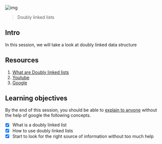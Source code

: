 ![img](https://assets.imaginablefutures.com/media/images/ALX_Logo.max-200x150.png)
> Doubly linked lists

## Intro 
In this session, we will take a look at doubly linked data structure 

## Resources 
1. [What are Doubly linked lists](https://www.youtube.com/watch?v=k0pjD12bzP0)
2. [Youtube](https://www.youtube.com/results?search_query=doubly+linked+lists+c)
3. [Google](https://www.google.com/search?q=doubly+linked+lists)

## Learning objectives
By the end of this session, you should be able to [explain to anyone](https://fs.blog/feynman-learning-technique/) without the help of google the following concepts. 

* [X] What is a doubly linked list
* [X] How to use doubly linked lists
* [X] Start to look for the right source of information without too much help
